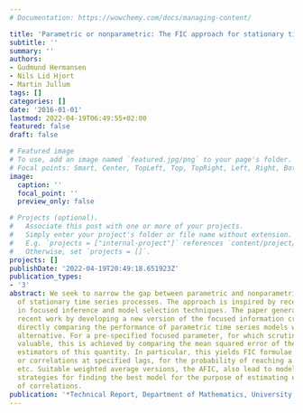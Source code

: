 ```yaml
---
# Documentation: https://wowchemy.com/docs/managing-content/

title: 'Parametric or nonparametric: The FIC approach for stationary time series'
subtitle: ''
summary: ''
authors:
- Gudmund Hermansen
- Nils Lid Hjort
- Martin Jullum
tags: []
categories: []
date: '2016-01-01'
lastmod: 2022-04-19T06:49:55+02:00
featured: false
draft: false

# Featured image
# To use, add an image named `featured.jpg/png` to your page's folder.
# Focal points: Smart, Center, TopLeft, Top, TopRight, Left, Right, BottomLeft, Bottom, BottomRight.
image:
  caption: ''
  focal_point: ''
  preview_only: false

# Projects (optional).
#   Associate this post with one or more of your projects.
#   Simply enter your project's folder or file name without extension.
#   E.g. `projects = ["internal-project"]` references `content/project/deep-learning/index.md`.
#   Otherwise, set `projects = []`.
projects: []
publishDate: '2022-04-19T20:49:18.651923Z'
publication_types:
- '3'
abstract: We seek to narrow the gap between parametric and nonparametric modelling
  of stationary time series processes. The approach is inspired by recent advances
  in focused inference and model selection techniques. The paper generalises and extends
  recent work by developing a new version of the focused information criterion (FIC),
  directly comparing the performance of parametric time series models with a nonparametric
  alternative. For a pre-specified focused parameter, for which scrutiny is considered
  valuable, this is achieved by comparing the mean squared error of the model-based
  estimators of this quantity. In particular, this yields FIC formulae for covariances
  or correlations at specified lags, for the probability of reaching a threshold,
  etc. Suitable weighted average versions, the AFIC, also lead to model selection
  strategies for finding the best model for the purpose of estimating e.g. a sequence
  of correlations.
publication: '*Technical Report, Department of Mathematics, University of Oslo*'
---
```

